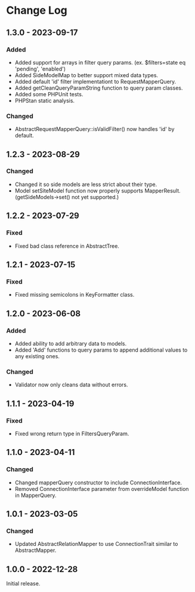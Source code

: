 # Change Log

## 1.3.0 - 2023-09-17

### Added

- Added support for arrays in filter query params. (ex. $filters=state eq 'pending', 'enabled')
- Added SideModelMap to better support mixed data types.
- Added default 'id' filter implementationt to RequestMapperQuery.
- Added getCleanQueryParamString function to query param classes.
- Added some PHPUnit tests.
- PHPStan static analysis.

### Changed

- AbstractRequestMapperQuery::isValidFilter() now handles 'id' by default.

## 1.2.3 - 2023-08-29

### Changed

- Changed it so side models are less strict about their type.
- Model setSiteModel function now properly supports MapperResult. (getSideModels-\>set() not yet supported.)

## 1.2.2 - 2023-07-29

### Fixed

- Fixed bad class reference in AbstractTree.

## 1.2.1 - 2023-07-15

### Fixed

- Fixed missing semicolons in KeyFormatter class.

## 1.2.0 - 2023-06-08

### Added

- Added ability to add arbitrary data to models.
- Added 'Add' functions to query params to append additional values to any existing ones.

### Changed

- Validator now only cleans data without errors.

## 1.1.1 - 2023-04-19

### Fixed

- Fixed wrong return type in FiltersQueryParam.

## 1.1.0 - 2023-04-11

### Changed

- Changed mapperQuery constructor to include ConnectionInterface.
- Removed ConnectionInterface parameter from overrideModel function in MapperQuery.

## 1.0.1 - 2023-03-05

### Changed

- Updated AbstractRelationMapper to use ConnectionTrait similar to
  AbstractMapper.

## 1.0.0 - 2022-12-28

Initial release.
